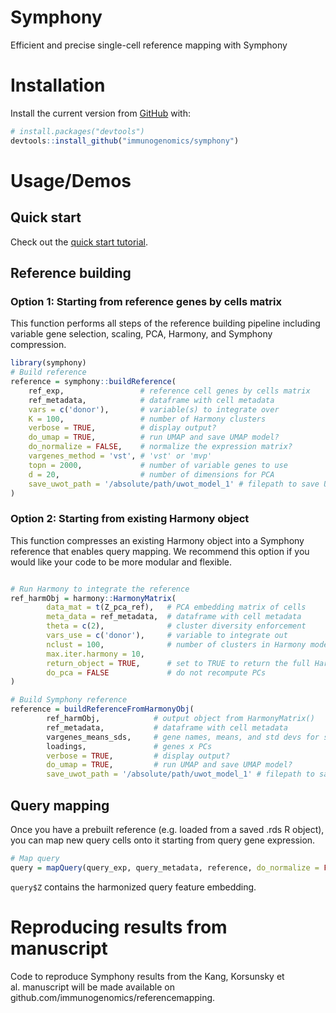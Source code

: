 
<!-- README.md is generated from README.Rmd. Please edit that file -->

# Symphony

<!-- badges: start -->

<!-- badges: end -->

Efficient and precise single-cell reference mapping with Symphony

# Installation

Install the current version from [GitHub](https://github.com/) with:

``` r
# install.packages("devtools")
devtools::install_github("immunogenomics/symphony")
```

# Usage/Demos

## Quick start

Check out the [quick start
tutorial](https://github.com/immunogenomics/symphony/blob/main/vignettes/pbmcs_tutorial.ipynb/).

## Reference building

### Option 1: Starting from reference genes by cells matrix

This function performs all steps of the reference building pipeline
including variable gene selection, scaling, PCA, Harmony, and Symphony
compression.

``` r
library(symphony)
# Build reference
reference = symphony::buildReference(
    ref_exp,                 # reference cell genes by cells matrix
    ref_metadata,            # dataframe with cell metadata
    vars = c('donor'),       # variable(s) to integrate over
    K = 100,                 # number of Harmony clusters
    verbose = TRUE,          # display output?
    do_umap = TRUE,          # run UMAP and save UMAP model?
    do_normalize = FALSE,    # normalize the expression matrix?
    vargenes_method = 'vst', # 'vst' or 'mvp'
    topn = 2000,             # number of variable genes to use
    d = 20,                  # number of dimensions for PCA
    save_uwot_path = '/absolute/path/uwot_model_1' # filepath to save UMAP model
)
```

### Option 2: Starting from existing Harmony object

This function compresses an existing Harmony object into a Symphony
reference that enables query mapping. We recommend this option if you
would like your code to be more modular and flexible.

``` r

# Run Harmony to integrate the reference
ref_harmObj = harmony::HarmonyMatrix(
        data_mat = t(Z_pca_ref),   # PCA embedding matrix of cells
        meta_data = ref_metadata,  # dataframe with cell metadata
        theta = c(2),              # cluster diversity enforcement
        vars_use = c('donor'),     # variable to integrate out
        nclust = 100,              # number of clusters in Harmony model
        max.iter.harmony = 10,
        return_object = TRUE,      # set to TRUE to return the full Harmony object
        do_pca = FALSE             # do not recompute PCs
)

# Build Symphony reference
reference = buildReferenceFromHarmonyObj(
        ref_harmObj,            # output object from HarmonyMatrix()
        ref_metadata,           # dataframe with cell metadata
        vargenes_means_sds,     # gene names, means, and std devs for scaling
        loadings,               # genes x PCs
        verbose = TRUE,         # display output?
        do_umap = TRUE,         # run UMAP and save UMAP model?
        save_uwot_path = '/absolute/path/uwot_model_1' # filepath to save UMAP model)
```

## Query mapping

Once you have a prebuilt reference (e.g. loaded from a saved .rds R
object), you can map new query cells onto it starting from query gene
expression.

``` r
# Map query
query = mapQuery(query_exp, query_metadata, reference, do_normalize = FALSE)
```

`query$Z` contains the harmonized query feature embedding.

# Reproducing results from manuscript

Code to reproduce Symphony results from the Kang, Korsunsky et
al. manuscript will be made available on
github.com/immunogenomics/referencemapping.
